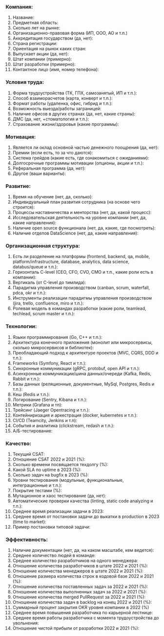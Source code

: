### Компания:
1. Название:
2. Предметная область:
3. Сколько лет на рынке:
4. Организационно-правовая форма (ИП, ООО, АО и т.п.)
5. Аккредитация государством (да, нет):
6. Страна регистрации:
7. Ориентация на рынок каких стран:
8. Выпускает акции (да, нет):
9. Штат компании (примерно):
10. Штат разработки (примерно):
11. Контактное лицо (имя, номер телефона):

### Условия труда:
1. Форма трудоустройства (ТК, ГПХ, самозанятый, ИП и т.п.):
2. Способ взаиморасчетов (карта, конверт и т.п.):
3. Формат работы (удаленка, офис, гибрид и т.п.):
4. Возможность выезда/работы заграницей:
5. Наличие офисов в других странах (да, нет, какие страны):
6. ДМС (да, нет, +стоматология и т.п.):
7. Страхование жизни/здоровья (какие программы):

### Мотивация:
1. Является ли оклад основной частью денежного поощрения (да, нет):
2. Премии (если есть, то за что даются):
3. Система грейдов (какие есть, где ознакомиться с ожиданиями):
4. Долгосрочные программы мотивации (опционы, акции и т.п.):
5. Реферальная программа (да, нет):
6. Другое (ваши варианты):

### Развитие:
1. Время на обучение (нет, да, сколько):
2. Индивидуальный план развития сотрудника (на основе чего строится):
3. Процессы наставничества и менторства (нет, да, какой процесс):
4. Исследовательская деятельность на уровне компании (нет, да, какие направления):
5. Наличие open source функционала (нет, да, какие, где посмотреть):
6. Наличие отделов DataScience (нет, да, какие направления):

### Организационная структура:
1. Есть ли разделение на платформы (frontend, backend, qa, mobile, platform/infrastructure, database, analytics, data science, databus/queue и т.п.):
2. Горизонталь C-level (CEO, CFO, CVO, CMO и т.п., какие роли есть в компании):
3. Вертикаль (от С-level до тимлида):
4. Парадигма управления производством (canban, scrum, waterfall, pdca, okr и т.п.):
5. Инструменты реализации парадигмы управления производством (jira, trello, confluence, miro и т.п.):
6. Ролевая модель в командах разработки (какие роли, teamlead, techlead, scrum master и т.п.):

### Технологии:
1. Языки программирования (Go, C++ и т.п.):
2. Архитектура конечного приложения (монолит или микросервисы, сколько микросервисов и библиотек):
3. Преобладающий подход к архитектуре проектов (MVC, CQRS, DDD и т.п.):
4. Frameworks (Symfony, React и т.п.):
5. Синхронные коммуникации (gRPC, protobuf, open API и т.п.):
6. Асинхронные коммуникации/шина данных/очереди (Kafka, Redis, Rabbit и т.п.):
7. Базы данных (реляционные, документные, MySql, Postgres, Redis и т.п.):
8. Кеш (Redis и т.п.):
9. Логирование (Sentry, Kibana и т.п.):
10. Метрики (Grafana и тп):
11. Трейсинг (Jaeger Opentracing и т.п.):
12. Контейниризация и аркестрация (docker, kubernetes и т.п.):
13. CI/CD (Teamcity, Jenkins и т.п):
14. События и аналитика (clickstream, redash и т.п.):
15. А/Б-тестирование:

### Качество:
1. Текущий CSAT:
2. Отношение CSAT 2022 и 2021 (%):
3. Сколько времени посвящается техдолгу (%):
4. Какой SLA по uptime в 2023 (%):
5. Сколько задач на bugfix в 2023 (%):
6. Уровни тестирования (модульные, функциональные, интеграционные и т.п.):
7. Покрытие тестами (%):
8. Мутационное и хаос тестирование (да, нет):
9. Автоматические проверки качества (linting, static code analyzing и т.п.):
10. Среднее время реализации задачи в 2023:
11. Среднее время от постановки задачи до выкатки в production в 2023 (time to market):
12. Пример постановки типовой задачи:

### Эффективность:
1. Наличие документации (нет, да, на каком масштабе, кем ведется):
2. Среднее количество людей в команде:
3. Среднее количество разработчиков на одного менеджера:
4. Отношение количества разработчиков в штате 2022 и 2021 (%):
5. Отношение количества менеджеров в штате 2022 и 2021 (%):
6. Отношение размера количества строк в кодовой базе 2022 и 2021 (%):
7. Отношение количества поставленных задач за 2022 и 2021 (%):
8. Отношение количества выполненных задач за 2022 и 2021 (%):
9. Отношение количества merged PullRequest за 2022 и 2021 (%):
10. Отношение количества задач в backlog на конец 2022 и 2021 (%):
11. Суммарный процент закрытия OKR уровня компании в 2022 (%)
12. Среднее время повышения разработчика по карьерной лестнице:
13. Среднее время работы разработчика с момента трудоустройства до увольнения:
14. Отношение чистой прибыли от разработки 2022 и 2021 (%):